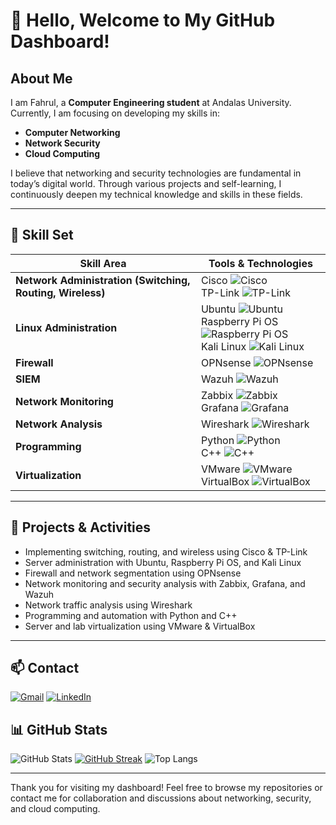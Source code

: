 # 👋 Hello, Welcome to My GitHub Dashboard!

## About Me

I am Fahrul, a **Computer Engineering student** at Andalas University. Currently, I am focusing on developing my skills in:

- **Computer Networking**
- **Network Security**
- **Cloud Computing**

I believe that networking and security technologies are fundamental in today’s digital world. Through various projects and self-learning, I continuously deepen my technical knowledge and skills in these fields.

---

## 🔧 Skill Set

| Skill Area                                | Tools & Technologies                                                                                           |
|--------------------------------------------|---------------------------------------------------------------------------------------------------------------|
| **Network Administration (Switching, Routing, Wireless)** | Cisco ![Cisco](https://img.shields.io/badge/-Cisco-1BA0D7?logo=cisco&logoColor=white) <br> TP-Link ![TP-Link](https://img.shields.io/badge/-TP--Link-1ABC9C?logo=tp-link&logoColor=white) |
| **Linux Administration**                   | Ubuntu ![Ubuntu](https://img.shields.io/badge/-Ubuntu-E95420?logo=ubuntu&logoColor=white) <br> Raspberry Pi OS ![Raspberry Pi OS](https://img.shields.io/badge/-Raspberry%20Pi%20OS-D20F2A?logo=raspberry-pi&logoColor=white) <br> Kali Linux ![Kali Linux](https://img.shields.io/badge/-Kali%20Linux-557C94?logo=kali-linux&logoColor=white) |
| **Firewall**                              | OPNsense ![OPNsense](https://img.shields.io/badge/-OPNsense-F58025?logo=opnsense&logoColor=white)             |
| **SIEM**                                  | Wazuh ![Wazuh](https://img.shields.io/badge/-Wazuh-0078D7?logo=wazuh&logoColor=white)                         |
| **Network Monitoring**                     | Zabbix ![Zabbix](https://img.shields.io/badge/-Zabbix-E2001A?logo=zabbix&logoColor=white) <br> Grafana ![Grafana](https://img.shields.io/badge/-Grafana-F46800?logo=grafana&logoColor=white) |
| **Network Analysis**                       | Wireshark ![Wireshark](https://img.shields.io/badge/-Wireshark-1679A7?logo=wireshark&logoColor=white)         |
| **Programming**                            | Python ![Python](https://img.shields.io/badge/-Python-3776AB?logo=python&logoColor=white) <br> C++ ![C++](https://img.shields.io/badge/-C++-00599C?logo=c%2B%2B&logoColor=white) |
| **Virtualization**                         | VMware ![VMware](https://img.shields.io/badge/-VMware-607078?logo=vmware&logoColor=white) <br> VirtualBox ![VirtualBox](https://img.shields.io/badge/-VirtualBox-183A61?logo=virtualbox&logoColor=white) |

---

## 🚀 Projects & Activities

- Implementing switching, routing, and wireless using Cisco & TP-Link
- Server administration with Ubuntu, Raspberry Pi OS, and Kali Linux
- Firewall and network segmentation using OPNsense
- Network monitoring and security analysis with Zabbix, Grafana, and Wazuh
- Network traffic analysis using Wireshark
- Programming and automation with Python and C++
- Server and lab virtualization using VMware & VirtualBox

---

## 📫 Contact

[![Gmail](https://img.shields.io/badge/Gmail-D14836?style=for-the-badge&logo=gmail&logoColor=white)](mailto:fahruldwianugrah86@gmail.com)
[![LinkedIn](https://img.shields.io/badge/LinkedIn-0A66C2?style=for-the-badge&logo=linkedin&logoColor=white)](https://linkedin.com/in/fahrulanugrh86)

## 📊 GitHub Stats

![GitHub Stats](https://github-readme-stats.vercel.app/api?username=fahrul-anugrh&show_icons=true&theme=radical)
[![GitHub Streak](https://streak-stats.demolab.com?user=fahrul-anugrh&theme=radical)](https://git.io/streak-stats)
![Top Langs](https://github-readme-stats.vercel.app/api/top-langs/?username=fahrul-anugrh&layout=compact&theme=radical)

---

Thank you for visiting my dashboard! Feel free to browse my repositories or contact me for collaboration and discussions about networking, security, and cloud computing.
